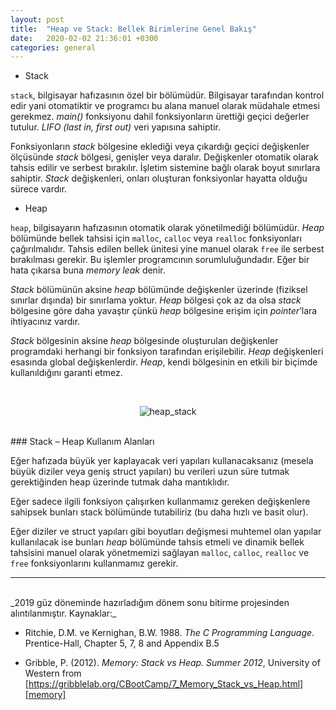 ```yaml
---
layout: post
title:  "Heap ve Stack: Bellek Birimlerine Genel Bakış"
date:   2020-02-02 21:36:01 +0300
categories: general
---
```


- Stack

`stack`, bilgisayar hafızasının özel bir bölümüdür. Bilgisayar tarafından
kontrol edir yani otomatiktir ve programcı bu alana manuel olarak müdahale etmesi
gerekmez. <i>main()</i> fonksiyonu dahil fonksiyonların ürettiği geçici değerler tutulur.
<i>LIFO (last in, first out)</i> veri yapısına sahiptir.

Fonksiyonların <i>stack</i> bölgesine eklediği veya çıkardığı geçici değişkenler
ölçüsünde <i>stack</i> bölgesi, genişler veya daralır. Değişkenler otomatik olarak tahsis
edilir ve serbest bırakılır. İşletim sistemine bağlı olarak boyut sınırlara sahiptir. <i>Stack</i>
değişkenleri, onları oluşturan fonksiyonlar hayatta	 olduğu sürece vardır.

- Heap

`heap`, bilgisayarın hafızasının otomatik olarak yönetilmediği bölümüdür.
<i>Heap</i> bölümünde bellek tahsisi için `malloc`, `calloc` veya `realloc` fonksiyonları
çağırılmalıdır. Tahsis edilen bellek ünitesi yine manuel olarak `free` ile serbest
bırakılması gerekir. Bu işlemler programcının sorumluluğundadır. Eğer bir hata
çıkarsa buna <i>memory leak</i> denir.

<i>Stack</i> bölümünün aksine <i>heap</i> bölümünde değişkenler üzerinde (fiziksel
sınırlar dışında) bir sınırlama yoktur. <i>Heap</i> bölgesi çok az da olsa <i>stack</i> bölgesine göre
daha yavaştır çünkü <i>heap</i> bölgesine erişim için <i>pointer</i>’lara ihtiyacınız vardır.

<i>Stack</i> bölgesinin aksine <i>heap</i> bölgesinde oluşturulan değişkenler programdaki
herhangi bir fonksiyon tarafından erişilebilir. <i>Heap</i> değişkenleri esasında global
değişkenlerdir. <i>Heap</i>, kendi bölgesinin en etkili bir biçimde kullanıldığını garanti
etmez.

<br>
<p align="center">
  <img src="https://bayramcicek.com.tr/folder/heap_stack.png" alt="heap_stack"/>
</p>

<br>
### Stack – Heap Kullanım Alanları  <br>

Eğer hafızada büyük yer kaplayacak veri yapıları kullanacaksanız (mesela
büyük diziler veya geniş struct yapıları) bu verileri uzun süre tutmak gerektiğinden
heap üzerinde tutmak daha mantıklıdır.

Eğer sadece ilgili fonksiyon çalışırken kullanmamız gereken değişkenlere
sahipsek bunları stack bölümünde tutabiliriz (bu daha hızlı ve basit olur).

Eğer diziler ve struct yapıları gibi boyutları değişmesi muhtemel olan
yapılar kullanılacak ise bunları _heap_	
bölümünde tahsis etmeli ve dinamik bellek tahsisini manuel olarak yönetmemizi sağlayan 
`malloc`, `calloc`, `realloc` ve `free` fonksiyonlarını kullanmamız gerekir.

---
<br>
_2019 güz döneminde hazırladığım dönem sonu bitirme projesinden alıntılanmıştır. Kaynaklar:_<br>

* Ritchie, D.M. ve Kernighan, B.W. 1988. _The C Programming Language_.
Prentice-Hall, Chapter 5, 7, 8 and Appendix B.5

* Gribble, P. (2012). _Memory: Stack vs Heap. Summer 2012_, University of
Western from [https://gribblelab.org/CBootCamp/7_Memory_Stack_vs_Heap.html][memory]

[memory]: https://gribblelab.org/CBootCamp/7_Memory_Stack_vs_Heap.html
